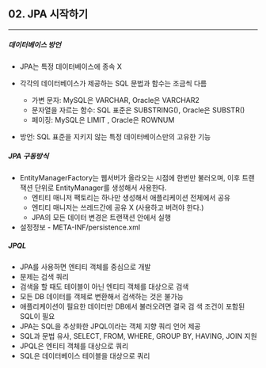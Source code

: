 ## 02. JPA 시작하기

----

##### 데이터베이스 방언

- JPA는 특정 데이터베이스에 종속 X

- 각각의 데이터베이스가 제공하는 SQL 문법과 함수는 조금씩 다름

  - 가변 문자: MySQL은 VARCHAR, Oracle은 VARCHAR2
  - 문자열을 자르는 함수: SQL 표준은 SUBSTRING(), Oracle은 SUBSTR()
  - 페이징: MySQL은 LIMIT , Oracle은 ROWNUM

- 방언: SQL 표준을 지키지 않는 특정 데이터베이스만의 고유한 기능

  

##### JPA 구동방식

- EntityManagerFactory는 웹서버가 올라오는 시점에 한번만 불러오며, 이후 트랜잭션 단위로 EntityManager를 생성해서 사용한다.
  - 엔티티 매니저 팩토리는 하나만 생성해서 애플리케이션 전체에서 공유
  - 엔티티 매니저는 쓰레드간에 공유 X (사용하고 버려야 한다.)
  - JPA의 모든 데이터 변경은 트랜잭션 안에서 실행
- 설정정보 - META-INF/persistence.xml



##### JPQL

- JPA를 사용하면 엔티티 객체를 중심으로 개발
- 문제는 검색 쿼리
- 검색을 할 때도 테이블이 아닌 엔티티 객체를 대상으로 검색
- 모든 DB 데이터를 객체로 변환해서 검색하는 것은 불가능
- 애플리케이션이 필요한 데이터만 DB에서 불러오려면 결국 검 색 조건이 포함된 SQL이 필요
- JPA는 SQL을 추상화한 JPQL이라는 객체 지향 쿼리 언어 제공
- SQL과 문법 유사, SELECT, FROM, WHERE, GROUP BY, HAVING, JOIN 지원
- JPQL은 엔티티 객체를 대상으로 쿼리
- SQL은 데이터베이스 테이블을 대상으로 쿼리